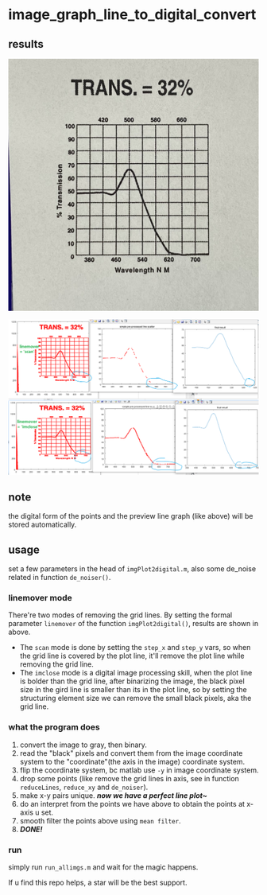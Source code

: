 # image_graph_line_to_digital_convert

## results

![1649320296932.png](image/README/IMG_3073.jpeg)

![1649320612355.png](image/README/1649320612355.png)

## note

the digital form of the points and the preview line graph (like above) will be stored automatically.

## usage

set a few parameters in the head of `imgPlot2digital.m`, also some de_noise related in function `de_noiser()`.

### linemover mode

There're two modes of removing the grid lines. By setting the formal parameter `linemover` of the function `imgPlot2digital()`, results are shown in above. 

* The `scan` mode is done by setting the `step_x` and `step_y` vars, so when the grid line is covered by the plot line, it'll remove the plot line while removing the grid line.
* The `imclose` mode is a digital image processing skill, when the plot line is bolder than the grid line, after binarizing the image, the black pixel size in the gird line is smaller than its in the plot line, so by setting the structuring element size we can remove the small black pixels, aka the grid line.

### what the program does

1. convert the image to gray, then binary.
2. read the "black" pixels and convert them from the image coordinate system to the "coordinate"(the axis in the image) coordinate system.
3. flip the coordinate system, bc matlab use `-y` in image coordinate system.
4. drop some points (like remove the grid lines in axis, see in function `reduceLines`, `reduce_xy` and `de_noiser`).
5. make x-y pairs unique.	***now we have a perfect line plot~***
6. do an interpret from the points we have above to obtain the points at x-axis u set.
7. smooth filter the points above using `mean filter`.
8. ***DONE!***

### run

simply run `run_allimgs.m` and wait for the magic happens.

If u find this repo helps, a star will be the best support.
